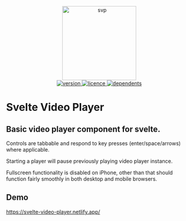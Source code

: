 <div align="center">
  <img src="./svp_animated.svg" alt="svp" width="200" alt="SVP logo" />
</div>

<div align="center">
  <a href="https://npmjs.org/package/svelte-video-player">
    <img src="https://badgen.net/npm/v/svelte-video-player" alt="version" />
  </a>
  <a href="https://npmjs.org/package/svelte-video-player">
    <img src="https://badgen.net/npm/license/svelte-video-player" alt="licence" />
  </a>
  <a href="https://npmjs.org/package/svelte-video-player">
    <img src="https://badgen.net/npm/dependents/svelte-video-player" alt="dependents" />
  </a>
</div>

# Svelte Video Player

## Basic video player component for svelte.

Controls are tabbable and respond to key presses (enter/space/arrows) where applicable.

Starting a player will pause previously playing video player instance.

Fullscreen functionality is disabled on iPhone, other than that should function fairly smoothly in both desktop and mobile browsers.

## Demo

https://svelte-video-player.netlify.app/

